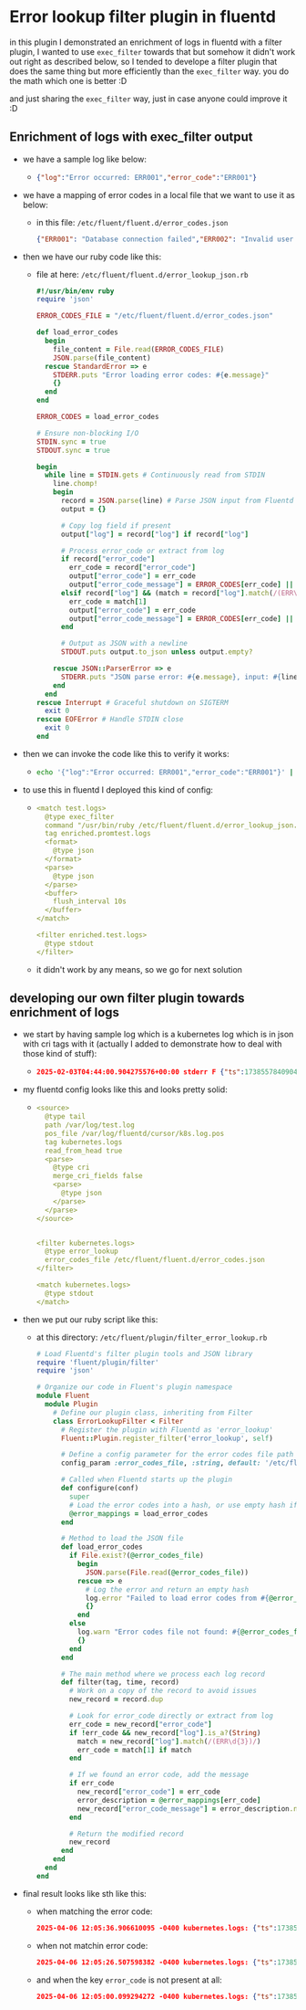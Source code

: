 # Error lookup filter plugin in fluentd

in this plugin I demonstrated an enrichment of logs in fluentd with a filter plugin, I wanted to use `exec_filter` towards that but somehow it didn't work out right as described below, so I tended to develope a filter plugin that does the same thing but more efficiently than the `exec_filter` way. you do the math which one is better :D

and just sharing the `exec_filter` way, just in case anyone could improve it :D

## Enrichment of logs with exec_filter output

- we have a sample log like below:
  
  - ```json
    {"log":"Error occurred: ERR001","error_code":"ERR001"}
    ```

- we have a mapping of error codes in a local file that we want to use it as below:
  
  - in this file: `/etc/fluent/fluent.d/error_codes.json`
    
    ```json
    {"ERR001": "Database connection failed","ERR002": "Invalid user input","ERR003": "Timeout while processing request"}
    ```

- then we have our ruby code like this:
  
  - file at here: `/etc/fluent/fluent.d/error_lookup_json.rb`
    
    ```ruby
    #!/usr/bin/env ruby
    require 'json'
    
    ERROR_CODES_FILE = "/etc/fluent/fluent.d/error_codes.json"
    
    def load_error_codes
      begin
        file_content = File.read(ERROR_CODES_FILE)
        JSON.parse(file_content)
      rescue StandardError => e
        STDERR.puts "Error loading error codes: #{e.message}"
        {}
      end
    end
    
    ERROR_CODES = load_error_codes
    
    # Ensure non-blocking I/O
    STDIN.sync = true
    STDOUT.sync = true
    
    begin
      while line = STDIN.gets # Continuously read from STDIN
        line.chomp!
        begin
          record = JSON.parse(line) # Parse JSON input from Fluentd
          output = {}
    
          # Copy log field if present
          output["log"] = record["log"] if record["log"]
    
          # Process error_code or extract from log
          if record["error_code"]
            err_code = record["error_code"]
            output["error_code"] = err_code
            output["error_code_message"] = ERROR_CODES[err_code] || "Unknown error"
          elsif record["log"] && (match = record["log"].match(/(ERR\d{3})/))
            err_code = match[1]
            output["error_code"] = err_code
            output["error_code_message"] = ERROR_CODES[err_code] || "Unknown error"
          end
    
          # Output as JSON with a newline
          STDOUT.puts output.to_json unless output.empty?
    
        rescue JSON::ParserError => e
          STDERR.puts "JSON parse error: #{e.message}, input: #{line}"
        end
      end
    rescue Interrupt # Graceful shutdown on SIGTERM
      exit 0
    rescue EOFError # Handle STDIN close
      exit 0
    end
    ```

- then we can invoke the code like this to verify it works:
  
  - ```bash
    echo '{"log":"Error occurred: ERR001","error_code":"ERR001"}' | sudo -u _fluentd /usr/bin/ruby /etc/fluent/fluent.d/error_lookup_json.rb
    ```

- to use this in fluentd I deployed this kind of config:
  
  - ```yaml
    <match test.logs>
      @type exec_filter
      command "/usr/bin/ruby /etc/fluent/fluent.d/error_lookup_json.rb"
      tag enriched.promtest.logs
      <format>
        @type json
      </format>
      <parse>
        @type json
      </parse>
      <buffer>
        flush_interval 10s
      </buffer>
    </match>
    
    <filter enriched.test.logs>
      @type stdout
    </filter>
    ```
  
  - it didn't work by any means, so we go for next solution

## developing our own filter plugin towards enrichment of logs

- we start by having sample log which is a kubernetes log which is in json with cri tags with it (actually I added to demonstrate how to deal with those kind of stuff):
  
  - ```json
    2025-02-03T04:44:00.904275576+00:00 stderr F {"ts":1738557840904.059,"logger":"UnhandledError","caller":"resourcequota/resource_quota_controller.go:446","msg":"Unhandled Error","err":"unable to retrieve the complete list of server APIs: metrics.k8s.io/v1beta1: stale GroupVersion discovery: metrics.k8s.io/v1beta1", "error_code": "ERR002"}
    ```

- my fluentd config looks like this and looks pretty solid:
  
  - ```yaml
    <source>
      @type tail
      path /var/log/test.log
      pos_file /var/log/fluentd/cursor/k8s.log.pos
      tag kubernetes.logs
      read_from_head true
      <parse>
        @type cri
        merge_cri_fields false
        <parse>
          @type json
        </parse>
      </parse>
    </source>
    
    
    <filter kubernetes.logs>
      @type error_lookup
      error_codes_file /etc/fluent/fluent.d/error_codes.json
    </filter>
    
    <match kubernetes.logs>
      @type stdout
    </match>
    
    
    ```

- then we put our ruby script like this:
  
  - at this directory: `/etc/fluent/plugin/filter_error_lookup.rb`
    
    ```ruby
    # Load Fluentd's filter plugin tools and JSON library
    require 'fluent/plugin/filter'
    require 'json'
    
    # Organize our code in Fluent's plugin namespace
    module Fluent
      module Plugin
        # Define our plugin class, inheriting from Filter
        class ErrorLookupFilter < Filter
          # Register the plugin with Fluentd as 'error_lookup'
          Fluent::Plugin.register_filter('error_lookup', self)
    
          # Define a config parameter for the error codes file path
          config_param :error_codes_file, :string, default: '/etc/fluent/fluent.d/error_codes.json'
    
          # Called when Fluentd starts up the plugin
          def configure(conf)
            super
            # Load the error codes into a hash, or use empty hash if it fails
            @error_mappings = load_error_codes
          end
    
          # Method to load the JSON file
          def load_error_codes
            if File.exist?(@error_codes_file)
              begin
                JSON.parse(File.read(@error_codes_file))
              rescue => e
                # Log the error and return an empty hash
                log.error "Failed to load error codes from #{@error_codes_file}: #{e.message}"
                {}
              end
            else
              log.warn "Error codes file not found: #{@error_codes_file}"
              {}
            end
          end
    
          # The main method where we process each log record
          def filter(tag, time, record)
            # Work on a copy of the record to avoid issues
            new_record = record.dup
    
            # Look for error_code directly or extract from log
            err_code = new_record["error_code"]
            if !err_code && new_record["log"].is_a?(String)
              match = new_record["log"].match(/(ERR\d{3})/)
              err_code = match[1] if match
            end
    
            # If we found an error code, add the message
            if err_code
              new_record["error_code"] = err_code
              error_description = @error_mappings[err_code]
              new_record["error_code_message"] = error_description.nil? ? nil : error_description
            end
    
            # Return the modified record
            new_record
          end
        end
      end
    end
    ```

- final result looks like sth like this:
  
  - when matching the error code:
    
    ```json
    2025-04-06 12:05:36.906610095 -0400 kubernetes.logs: {"ts":1738557840904.059,"logger":"UnhandledError","caller":"resourcequota/resource_quota_controller.go:446","msg":"Unhandled Error","err":"unable to retrieve the complete list of server APIs: metrics.k8s.io/v1beta1: stale GroupVersion discovery: metrics.k8s.io/v1beta1","error_code":"ERR003","error_code_message":"Timeout while processing request"}
    ```
  
  - when not matchin error code:
    
    ```json
    2025-04-06 12:05:26.507598382 -0400 kubernetes.logs: {"ts":1738557840904.059,"logger":"UnhandledError","caller":"resourcequota/resource_quota_controller.go:446","msg":"Unhandled Error","err":"unable to retrieve the complete list of server APIs: metrics.k8s.io/v1beta1: stale GroupVersion discovery: metrics.k8s.io/v1beta1","error_code":"ERR0011","error_code_message":null}
    ```
  
  - and when the key `error_code` is not present at all:
    
    ```json
    2025-04-06 12:05:00.099294272 -0400 kubernetes.logs: {"ts":1738557840904.059,"logger":"UnhandledError","caller":"resourcequota/resource_quota_controller.go:446","msg":"Unhandled Error","err":"unable to retrieve the complete list of server APIs: metrics.k8s.io/v1beta1: stale GroupVersion discovery: metrics.k8s.io/v1beta1"}
    ```




